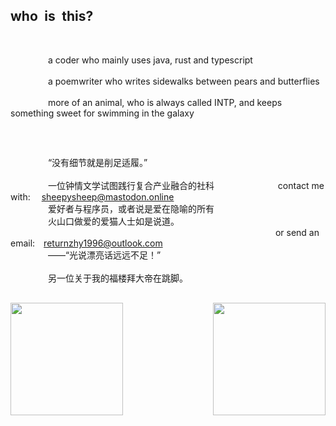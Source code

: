## who&ensp;is&ensp;this?

<br>

&emsp;&emsp;&emsp;&emsp; a coder who mainly uses java, rust and typescript
<br><br>
&emsp;&emsp;&emsp;&emsp; a poemwriter who writes sidewalks between pears and butterflies
<br><br>
&emsp;&emsp;&emsp;&emsp; more of an animal, who is always called INTP, and keeps something sweet for swimming in the galaxy

##

<br>

&emsp;&emsp;&emsp;&emsp; “没有细节就是削足适履。”
<br>
<br>&emsp;&emsp;&emsp;&emsp; 一位钟情文学试图践行复合产业融合的社科&emsp;&emsp;&emsp;&emsp;&emsp;&emsp;&emsp; contact me with: &emsp;[sheepysheep@mastodon.online]()
<br>&emsp;&emsp;&emsp;&emsp; 爱好者与程序员，或者说是爱在隐喻的所有
<br>&emsp;&emsp;&emsp;&emsp; 火山口做爱的爱猫人士如是说道。
<br>&emsp;&emsp;&emsp;&emsp;&emsp;&emsp;&emsp;&emsp;&emsp;&emsp;&emsp;&emsp;&emsp;&emsp;&emsp;&emsp;&emsp;&emsp;&emsp;&emsp;&emsp;&emsp;&emsp;&emsp;&emsp;&emsp;&emsp;&emsp;&emsp;&emsp; or send an email:&emsp;returnzhy1996@outlook.com
<br>&emsp;&emsp;&emsp;&emsp; ——“光说漂亮话远远不足！”
<br>
<br>&emsp;&emsp;&emsp;&emsp; 另一位关于我的福楼拜大帝在跳脚。
<br>

##

<p>
  <a href="https://github.com/sheepzh">
    <picture>
      <source media="(prefers-color-scheme: dark)" srcset="https://github-readme-stats.vercel.app/api?username=sheepzh&show_icons=true&theme=rose_pine&count_private=false" />
      <img height="180" align="left" style="padding-right:0" src="https://github-readme-stats.vercel.app/api?username=sheepzh&show_icons=true&theme=swift&count_private=false" />
    </picture>
  </a>
  <a href="https://github.com/sheepzh">
    <picture>
      <source media="(prefers-color-scheme: dark)" srcset="https://github-readme-stats.vercel.app/api/top-langs/?username=sheepzh&layout=compact&theme=rose_pine&hide=jupyter%20notebook&exclude_repo=poetry" />
      <img height="180" align="right" src="https://github-readme-stats.vercel.app/api/top-langs/?username=sheepzh&layout=compact&theme=swift&hide=jupyter%20notebook&exclude_repo=poetry" />
    </picture>
  </a> 
</p>
